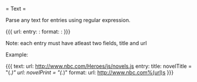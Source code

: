 = Text =

Parse any text for entries using regular expression.

{{{
url: <url>
entry:
  <field>: <regexp to match value>
format:
  <field>: <python string formatting>
}}}

Note: each entry must have atleast two fields, title and url

Example:

{{{
text:
  url: http://www.nbc.com/Heroes/js/novels.js
  entry:
    title: novelTitle = "(.*)"
    url: novelPrint = "(.*)"
  format:
    url: http://www.nbc.com%(url)s
}}}